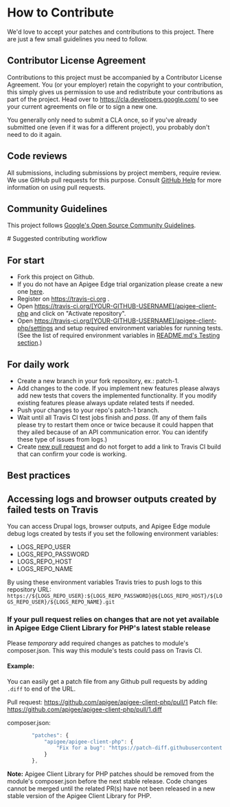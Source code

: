 # How to Contribute

We'd love to accept your patches and contributions to this project. There are
just a few small guidelines you need to follow.

## Contributor License Agreement

Contributions to this project must be accompanied by a Contributor License
Agreement. You (or your employer) retain the copyright to your contribution,
this simply gives us permission to use and redistribute your contributions as
part of the project. Head over to <https://cla.developers.google.com/> to see
your current agreements on file or to sign a new one.

You generally only need to submit a CLA once, so if you've already submitted one
(even if it was for a different project), you probably don't need to do it
again.

## Code reviews

All submissions, including submissions by project members, require review. We
use GitHub pull requests for this purpose. Consult
[GitHub Help](https://help.github.com/articles/about-pull-requests/) for more
information on using pull requests.

## Community Guidelines

This project follows [Google's Open Source Community
Guidelines](https://opensource.google.com/conduct/).

# Suggested contributing workflow

## For start
* Fork this project on Github.
* If you do not have an Apigee Edge trial organization please create a new one
[here](https://login.apigee.com/login).
* Register on https://travis-ci.org .
* Open https://travis-ci.org/[YOUR-GITHUB-USERNAME]/apigee-client-php and click
on "Activate repository".
* Open https://travis-ci.org/[YOUR-GITHUB-USERNAME]/apigee-client-php/settings
and setup required environment variables for running tests. (See the list of
required environment variables in [README.md's Testing section](README.md#testing).)

## For daily work
* Create a new branch in your fork repository, ex.: patch-1.
* Add changes to the code. If you implement new features please always add new
tests that covers the implemented functionality. If you modify existing features please always update related tests if needed.
* Push your changes to your repo's patch-1 branch.
* Wait until all Travis CI test jobs finish and _pass_. (If any of them fails
please try to restart them once or twice because it could happen that they 
ailed because of an API communication error. You can identify these type of
issues from logs.)
* Create [new pull request](https://github.com/apigee/apigee-edge-drupal/pull/new/8.x-1.x)
and do not forget to add a link to Travis CI build that can confirm your code is working.

## Best practices

## Accessing logs and browser outputs created by failed tests on Travis
You can access Drupal logs, browser outputs, and Apigee Edge module debug logs
created by tests if you set the following environment variables:
* LOGS_REPO_USER
* LOGS_REPO_PASSWORD
* LOGS_REPO_HOST
* LOGS_REPO_NAME

By using these environment variables Travis tries to push logs to this
repository URL:
`https://${LOGS_REPO_USER}:${LOGS_REPO_PASSWORD}@${LOGS_REPO_HOST}/${LOGS_REPO_USER}/${LOGS_REPO_NAME}.git`

### If your pull request relies on changes that are not yet available in Apigee Edge Client Library for PHP's latest stable release
Please *temporary* add required changes as patches to module's composer.json.
This way this module's tests could pass on Travis CI.

#### Example:

You can easily get a patch file from any Github pull requests by adding `.diff`
to end of the URL.

Pull request: https://github.com/apigee/apigee-client-php/pull/1
Patch file: https://github.com/apigee/apigee-client-php/pull/1.diff

composer.json:

```js
        "patches": {
            "apigee/apigee-client-php": {
                "Fix for a bug": "https://patch-diff.githubusercontent.com/raw/apigee/apigee-client-php/pull/1.diff"
            }
        },
```
**Note:** Apigee Client Library for PHP patches should be removed from the
module's composer.json before the next stable release. Code changes cannot be
merged until the related PR(s) have not been released in a new stable version of
the Apigee Client Library for PHP.
